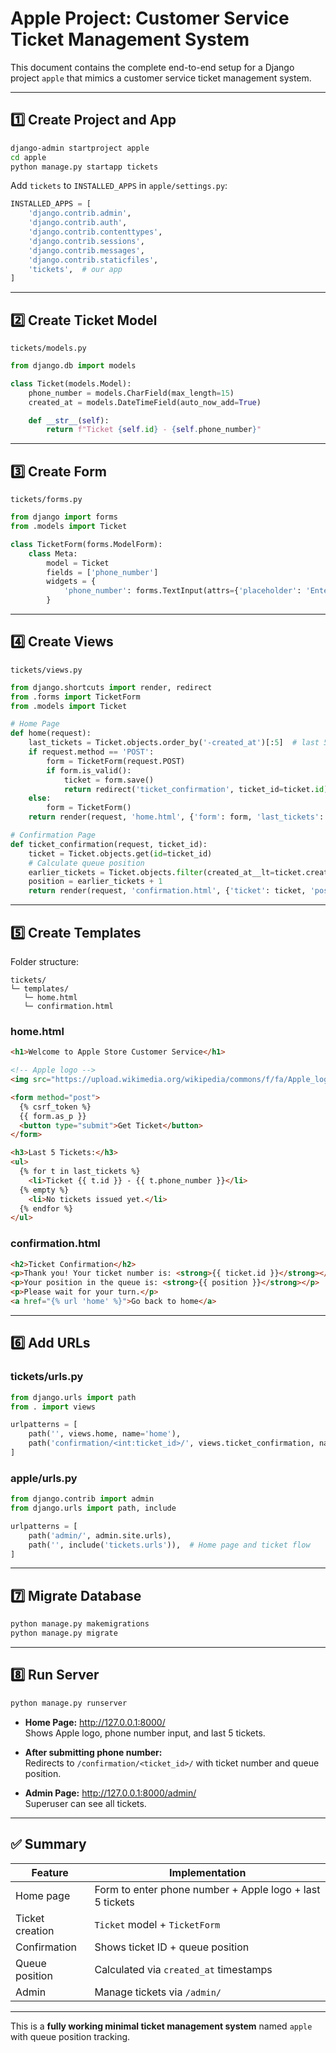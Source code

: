 # Apple Project: Customer Service Ticket Management System

This document contains the complete end-to-end setup for a Django project `apple` that mimics a customer service ticket management system.

---

## 1️⃣ Create Project and App
```bash
django-admin startproject apple
cd apple
python manage.py startapp tickets
```
Add `tickets` to `INSTALLED_APPS` in `apple/settings.py`:
```python
INSTALLED_APPS = [
    'django.contrib.admin',
    'django.contrib.auth',
    'django.contrib.contenttypes',
    'django.contrib.sessions',
    'django.contrib.messages',
    'django.contrib.staticfiles',
    'tickets',  # our app
]
```

---

## 2️⃣ Create Ticket Model
`tickets/models.py`
```python
from django.db import models

class Ticket(models.Model):
    phone_number = models.CharField(max_length=15)
    created_at = models.DateTimeField(auto_now_add=True)

    def __str__(self):
        return f"Ticket {self.id} - {self.phone_number}"
```

---

## 3️⃣ Create Form
`tickets/forms.py`
```python
from django import forms
from .models import Ticket

class TicketForm(forms.ModelForm):
    class Meta:
        model = Ticket
        fields = ['phone_number']
        widgets = {
            'phone_number': forms.TextInput(attrs={'placeholder': 'Enter your phone number'})
        }
```

---

## 4️⃣ Create Views
`tickets/views.py`
```python
from django.shortcuts import render, redirect
from .forms import TicketForm
from .models import Ticket

# Home Page
def home(request):
    last_tickets = Ticket.objects.order_by('-created_at')[:5]  # last 5 tickets
    if request.method == 'POST':
        form = TicketForm(request.POST)
        if form.is_valid():
            ticket = form.save()
            return redirect('ticket_confirmation', ticket_id=ticket.id)
    else:
        form = TicketForm()
    return render(request, 'home.html', {'form': form, 'last_tickets': last_tickets})

# Confirmation Page
def ticket_confirmation(request, ticket_id):
    ticket = Ticket.objects.get(id=ticket_id)
    # Calculate queue position
    earlier_tickets = Ticket.objects.filter(created_at__lt=ticket.created_at).count()
    position = earlier_tickets + 1
    return render(request, 'confirmation.html', {'ticket': ticket, 'position': position})
```

---

## 5️⃣ Create Templates
Folder structure:
```
tickets/
└─ templates/
   └─ home.html
   └─ confirmation.html
```

### home.html
```html
<h1>Welcome to Apple Store Customer Service</h1>

<!-- Apple logo -->
<img src="https://upload.wikimedia.org/wikipedia/commons/f/fa/Apple_logo_black.svg" width="200">

<form method="post">
  {% csrf_token %}
  {{ form.as_p }}
  <button type="submit">Get Ticket</button>
</form>

<h3>Last 5 Tickets:</h3>
<ul>
  {% for t in last_tickets %}
    <li>Ticket {{ t.id }} - {{ t.phone_number }}</li>
  {% empty %}
    <li>No tickets issued yet.</li>
  {% endfor %}
</ul>
```

### confirmation.html
```html
<h2>Ticket Confirmation</h2>
<p>Thank you! Your ticket number is: <strong>{{ ticket.id }}</strong></p>
<p>Your position in the queue is: <strong>{{ position }}</strong></p>
<p>Please wait for your turn.</p>
<a href="{% url 'home' %}">Go back to home</a>
```

---

## 6️⃣ Add URLs
### tickets/urls.py
```python
from django.urls import path
from . import views

urlpatterns = [
    path('', views.home, name='home'),
    path('confirmation/<int:ticket_id>/', views.ticket_confirmation, name='ticket_confirmation'),
]
```

### apple/urls.py
```python
from django.contrib import admin
from django.urls import path, include

urlpatterns = [
    path('admin/', admin.site.urls),
    path('', include('tickets.urls')),  # Home page and ticket flow
]
```

---

## 7️⃣ Migrate Database
```bash
python manage.py makemigrations
python manage.py migrate
```

---

## 8️⃣ Run Server
```bash
python manage.py runserver
```

- **Home Page:** http://127.0.0.1:8000/  
  Shows Apple logo, phone number input, and last 5 tickets.  

- **After submitting phone number:**  
  Redirects to `/confirmation/<ticket_id>/` with ticket number and queue position.  

- **Admin Page:** http://127.0.0.1:8000/admin/  
  Superuser can see all tickets.

---

## ✅ Summary

| Feature | Implementation |
|----------|----------------|
| Home page | Form to enter phone number + Apple logo + last 5 tickets |
| Ticket creation | `Ticket` model + `TicketForm` |
| Confirmation | Shows ticket ID + queue position |
| Queue position | Calculated via `created_at` timestamps |
| Admin | Manage tickets via `/admin/` |

---

This is a **fully working minimal ticket management system** named `apple` with queue position tracking.

